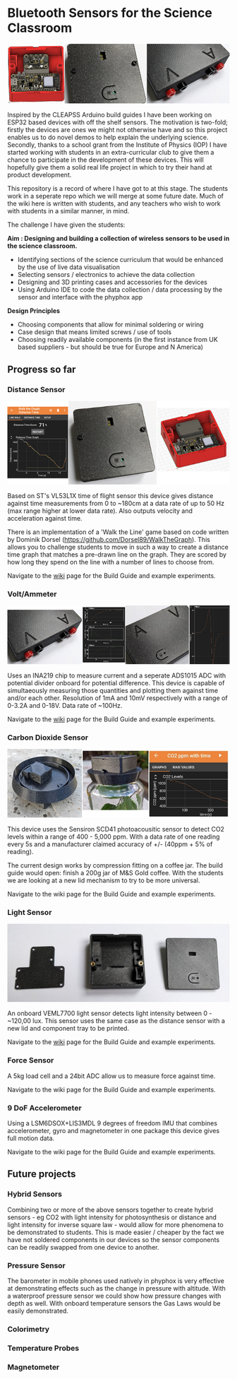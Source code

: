 # Bluetooth Sensors for the Science Classroom

![](/Media/IntroBanner.png)

Inspired by the CLEAPSS Arduino build guides I have been working on ESP32 based devices with off the shelf sensors. The motivation is two-fold; firstly the devices are ones we might not otherwise have and so this project enables us to do novel demos to help explain the underlying science. Secondly, thanks to a school grant from the Institute of Physics (IOP) I have started working with students in an extra-curricular club to give them a chance to participate in the development of these devices. This will hopefully give them a solid real life project in which to try their hand at product development.

This repository is a record of where I have got to at this stage. The students work in a seperate repo which we will merge at some future date. Much of the wiki here is written with students, and any teachers who wish to work with students in a similar manner, in mind.

The challenge I have given the students:

**Aim : Designing and building a collection of wireless sensors to be used in the science classroom.**
* Identifying sections of the science curriculum that would be enhanced by the use of live data visualisation
* Selecting sensors / electronics to achieve the data collection
* Designing and 3D printing cases and accessories for the devices
* Using Arduino IDE to code the data collection / data processing by the sensor and interface with the phyphox app

**Design Principles**
* Choosing components that allow for minimal soldering or wiring
* Case design that means limited screws / use of tools
* Choosing readily available components (in the first instance from UK based suppliers - but should be true for Europe and N America)

## Progress so far

### **Distance Sensor**
![](/Media/DistanceSensorBanner.png)

Based on ST's VL53L1X time of flight sensor this device gives distance against time measurements from 0 to ~180cm  at a data rate of up to 50 Hz (max range higher at lower data rate). Also outputs velocity and acceleration against time.

There is an implementation of a 'Walk the Line' game based on code written by Dominik Dorsel (https://github.com/Dorsel89/WalkTheGraph). This allows you to challenge students to move in such a way to create a distance time graph that matches a pre-drawn line on the graph. They are scored by how long they spend on the line with a number of lines to choose from.

Navigate to the [wiki](https://github.com/RGill-1/Bluetooth-Science-Sensors/wiki/4.-Distance-Sensor) page for the Build Guide and example experiments.

### **Volt/Ammeter**
![](/Media/VASensorbanner.jpg)

Uses an INA219 chip to measure current and a seperate ADS1015 ADC with potential divider onboard for potential difference. This device is capable of simultaeously measuring those quantities and plotting them against time and/or each other. Resolution of 1mA and 10mV respectively with a range of 0-3.2A and 0-18V. Data rate of ~100Hz.

Navigate to the [wiki](https://github.com/RGill-1/Bluetooth-Science-Sensors/wiki/5.-Volt-Ammeter) page for the Build Guide and example experiments.

### **Carbon Dioxide Sensor**
![](/Media/CO2SensorBanner.jpg)

This device uses the Sensiron SCD41 photoacousitic sensor to detect CO2 levels within a range of 400 - 5,000 ppm. With a data rate of one reading every 5s and a manufacturer claimed accuracy of +/- (40ppm + 5% of reading).

The current design works by compression fitting on a coffee jar. The build guide would open: finish a 200g jar of M&S Gold coffee. With the students we are looking at a new lid mechanism to try to be more universal.

Navigate to the wiki page for the Build Guide and example experiments.

### **Light Sensor**
![](/Media/LightSensor3dPrints.jpg)

An onboard VEML7700 light sensor detects light intensity between 0 - ~120,00 lux. This sensor uses the same case as the distance sensor with a new lid and component tray to be printed.

Navigate to the [wiki](https://github.com/RGill-1/Bluetooth-Science-Sensors/wiki/7.-Light-Sensor) page for the Build Guide and example experiments. 

### **Force Sensor**

A 5kg load cell and a 24bit ADC allow us to measure force against time. 

Navigate to the wiki page for the Build Guide and example experiments.

### **9 DoF Accelerometer**

Using a LSM6DSOX+LIS3MDL 9 degrees of freedom IMU that combines accelerometer, gyro and magnetometer in one package this device gives full motion data. 

Navigate to the wiki page for the Build Guide and example experiments.

## Future projects

### **Hybrid Sensors**
Combining two or more of the above sensors together to create hybrid sensors - eg CO2 with light intensity for photosynthesis or distance and light intensity for inverse square law - would allow for more phenomena to be demonstrated to students. This is made easier / cheaper by the fact we have not soldered components in our devices so the sensor components can be readily swapped from one device to another.

### **Pressure Sensor**
The barometer in mobile phones used natively in phyphox is very effective at demonstrating effects such as the change in pressure with altitude. With a waterproof pressure sensor we could show how pressure changes with depth as well. With onboard temperature sensors the Gas Laws would be easily demonstrated.

### **Colorimetry**

### **Temperature Probes**

### **Magnetometer**
